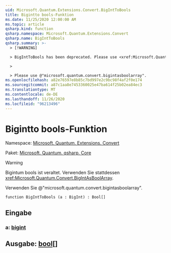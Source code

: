 ```yaml
---
uid: Microsoft.Quantum.Extensions.Convert.BigIntToBools
title: Bigintto bools-Funktion
ms.date: 11/25/2020 12:00:00 AM
ms.topic: article
qsharp.kind: function
qsharp.namespace: Microsoft.Quantum.Extensions.Convert
qsharp.name: BigIntToBools
qsharp.summary: >-
  > [!WARNING]

  > BigIntToBools has been deprecated. Please use <xref:Microsoft.Quantum.Convert.BigIntAsBoolArray> instead.

  >

  > Please use @"microsoft.quantum.convert.bigintasboolarray".
ms.openlocfilehash: a82e76597e8b85c7bd997e2c9bc98f4af2f0e174
ms.sourcegitcommit: a87c1aa8e7453360025e47ba614f25b02ea84ec3
ms.translationtype: MT
ms.contentlocale: de-DE
ms.lasthandoff: 11/26/2020
ms.locfileid: "96213496"
---
```

# <a name="biginttobools-function"></a>Bigintto bools-Funktion

Namespace: [Microsoft. Quantum. Extensions. Convert](xref:Microsoft.Quantum.Extensions.Convert)

Paket: [Microsoft. Quantum. qsharp. Core](https://nuget.org/packages/Microsoft.Quantum.QSharp.Core)


> [!WARNING]
> Bigintum bools ist veraltet. Verwenden Sie stattdessen <xref:Microsoft.Quantum.Convert.BigIntAsBoolArray>.
>
> Verwenden Sie @"microsoft.quantum.convert.bigintasboolarray".



```qsharp
function BigIntToBools (a : BigInt) : Bool[]
```


## <a name="input"></a>Eingabe

### <a name="a--bigint"></a>a: [bigint](xref:microsoft.quantum.lang-ref.bigint)





## <a name="output--bool"></a>Ausgabe: [bool](xref:microsoft.quantum.lang-ref.bool)[]

